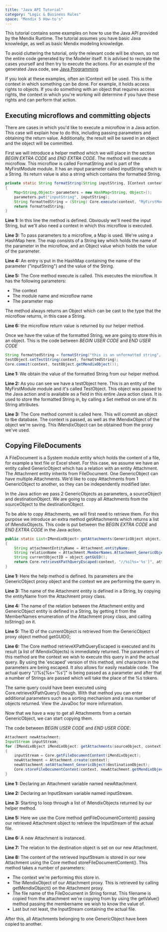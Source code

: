 ```yaml
---
title: "Java API Tutorial"
category: "Logic & Business Rules"
space: "Mendix 5 How-to's"
---
```

This tutorial contains some examples on how to use the Java API provided by the Mendix Runtime. The tutorial assumes you have basic Java knowledge, as well as basic Mendix modeling knowledge.

To avoid cluttering the tutorial, only the relevant code will be shown, so not the entire code generated by the Modeler itself. It is advised to recreate the cases yourself and then try to execute the actions. For an example of the generated Java code, see [Java Programming](#)

If you look at these examples, often an IContext will be used. This is the context in which something can be done. For example, it holds access rights to objects. If you do something with an object that requires access rights, the context in which you're working will determine if you have these rights and can perform that action.

## Executing microflows and committing objects

There are cases in which you'd like to execute a microflow in a Java action. This case will explain how to do this, including passing parameters and obtaining the return value. Additionally, the result will be saved in an object and the object will be committed.

First we will introduce a helper method which we will place in the section _BEGIN EXTRA CODE_ and _END EXTRA CODE_. The method will execute a microflow. This microflow is called FormatString and is part of the MyFirstModule module. It has an input parameter called inputString which is a String. Its return value is also a string which contains the formatted String.

```java
private static String formatString(String inputString, IContext context) throws CoreException
{
	Map<String,Object> parameters = new HashMap<String, Object>();
	parameters.put("inputString", inputString);
	String formattedString = (String) Core.execute(context, "MyFirstModule.FormatString", parameters);
	return formattedString;
}

```

**Line 1:** In this line the method is defined. Obviously we'll need the input String, but we'll also need a context in which this microflow is executed.

**Line 3:** To pass parameters to a microflow, a Map is used. We're using a HashMap here. The map consists of a String key which holds the name of the parameter in the microflow, and an Object value which holds the value of the parameter.

**Line 4:** An entry is put in the HashMap containing the name of the parameter ("inputString") and the value of the String.

**Line 5:** The Core method execute is called. This executes the microflow. It has the following parameters:

*   The context
*   The module name and microflow name
*   The parameter map

The method always returns an Object which can be cast to the type that the microflow returns, in this case a String.

**Line 6:** the microflow return value is returned by our helper method.

Once we have the value of the formatted String, we are going to store this in an object.
This is the code between _BEGIN USER CODE_ and _END USER CODE_

```java
String formattedString = formatString("this is an unformatted string", context);
testObject.setTestString(context, formattedString);
Core.commit(context, testObject.getMendixObject());

```

**Line 1:** We obtain the value of the formatted String from our helper method.

**Line 2:** As you can see we have a testObject here. This is an entity of the MyFirstModule module and it's called TestObject. This object was passed to the Java action and is available as a field in this entire Java action class. It is used to store the formatted String in, by calling a Set method on one of its String attributes.

**Line 3:** The Core method commit is called here. This will commit an object to tbe database. The context is passed, as well as the IMendixObject of the object we're saving. This IMendixObject can be obtained from the proxy we've used.

## Copying FileDocuments

A FileDocument is a System module entity which holds the content of a file, for example a text file or Excel sheet.
For this case, we assume we have an entity called GenericObject which has a relation with an entity Attachment. The Attachment entity inherits from FileDocument. One GenericObject can have multiple Attachments. We'd like to copy Attachments from 1 GenericObject to another, so they can be independently modified later.

In the Java action we pass 2 GenericObjects as parameters, a sourceObject and destinationObject. We are going to copy all Attachments from the sourceObject to the destinationObject.

To be able to copy Attachments, we will first need to retrieve them. For this purpose we introduce an extra method getAttachments which returns a list of IMendixObjects. This code is put between the _BEGIN EXTRA CODE_ and _END EXTRA CODE_ in the Java action.

```java
public static List<IMendixObject> getAttachments(GenericObject object, IContext context) throws CoreException
{
	String attachmentEntityName = Attachment.entityName;
	String relationName = Attachment.MemberNames.Attachment_GenericObject.toString();
	String currentObjectID = object.getGUID();
	return Core.retrieveXPathQueryEscaped(context, "//%s[%s='%s']", attachmentEntityName, relationName, currentObjectID);
}

```

**Line 1:** Here the help method is defined. Its parameters are the GenericObject proxy object and the context we are performing the query in.

**Line 3:** The name of the Attachment entity is defined in a String, by copying the entityName from the Attachment proxy class.

**Line 4:** The name of the relation between the Attachment entity and GenericObject entity is defined in a String, by getting it from the MemberNames enumeration of the Attachment proxy class, and calling toString() on it.

**Line 5:** The ID of the currentObject is retrieved from the GenericObject proxy object method getGUID();

**Line 6:** The Core method retrieveXPathQueryEscaped is executed and its result (a list of IMendixObjects) is immediately returned. The parameters of this method are the context we wish to execute this query in and the actual query. By using the 'escaped' version of this method, xml characters in the parameters are being escaped. It also allows for easily readable code. The actual query "//%s[%s='%s']" is being passed as a parameter and after that a number of Strings are passed which will take the place of the %s tokens.

The same query could have been executed using Core.retrieveXPathQuery() though. With that method you can enter additional parameters such as a sorting mechanism and a max number of objects returned. View the JavaDoc for more information.

Now that we have a way to get all Attachments from a certain GenericObject, we can start copying them.

The code between _BEGIN USER CODE_ and _END USER CODE_:

```java
Attachment newAttachment;
InputStream inputStream;
for (IMendixObject iMendixObject: getAttachments(sourceObject, context))
{
	inputStream = Core.getFileDocumentContent(iMendixObject);
	newAttachment = Attachment.create(context);
	newAttachment.setAttachment_GenericObject(destinationObject);
	Core.storeFileDocumentContent(context, newAttachment.getMendixObject(), (String) iMendixObject.getValue(system.proxies.Document.MemberNames.Name.toString()),  inputStream);
}

```

**Line 1:** Declaring an Attachment variable named newAttachment.

**Line 2:** Declaring an InputStream variable named inputStream.

**Line 3:** Starting to loop through a list of IMendixObjects returned by our helper method.

**Line 5:** Here we use the Core method getFileDocumentContent() passing our retrieved Attachment object to retrieve the InputStream of the actual file.

**Line 6:** A new Attachment is instanced.

**Line 7:** The relation to the destination object is set on our new Attachment.

**Line 8:** The content of the retrieved InputStream is stored in our new Attachment using the Core method storeFileDocumentContent(). This method takes a number of parameters:

*   The context we're performing this store in.
*   The IMendixObject of our Attachment proxy. This is retrieved by calling getMendixObject() on the Attachment proxy.
*   The file name of the FileDocument in String format. This filename is copied from the attachment we're copying from by using the getValue() method passing the membername we wish to know the value of.
*   Last but not least, the InputStream containing the actual file.

After this, all Attachments belonging to one GenericObject have been copied to another.
